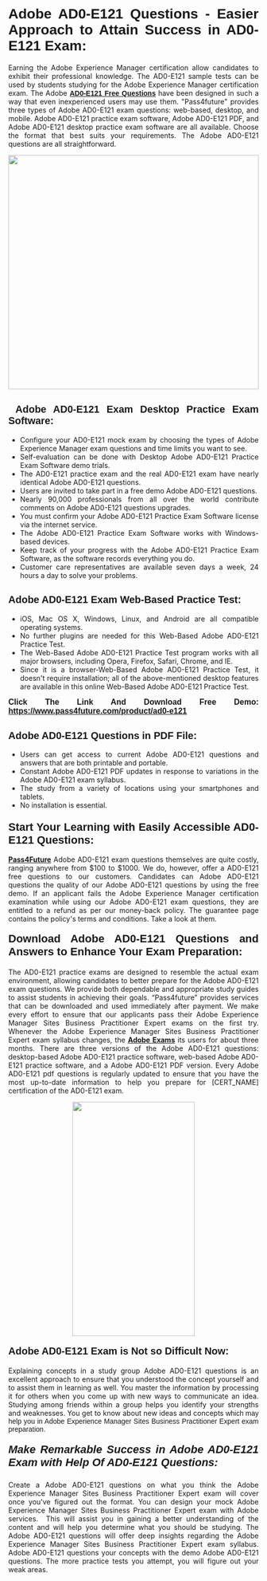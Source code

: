 <h1 style="text-align: justify;"><span style="font-family:Tahoma,Geneva,sans-serif;"><strong>Adobe AD0-E121 Questions - Easier Approach to Attain Success in AD0-E121 Exam:</strong></span></h1>

<p style="text-align: justify;">Earning the Adobe Experience Manager certification allow candidates to exhibit their professional knowledge. The AD0-E121 sample tests can be used by students studying for the Adobe Experience Manager certification exam. The Adobe <a href="https://www.pass4future.com/questions/adobe/ad0-e121"><span style="font-family:Tahoma,Geneva,sans-serif;"><strong>AD0-E121 Free Questions</strong></span></a> have been designed in such a way that even inexperienced users may use them. "Pass4future" provides three types of Adobe AD0-E121 exam questions: web-based, desktop, and mobile. Adobe AD0-E121 practice exam software, Adobe AD0-E121 PDF, and Adobe AD0-E121 desktop practice exam software are all available. Choose the format that best suits your requirements. The Adobe AD0-E121 questions are all straightforward.</p>

<p style="text-align: justify;"><a href="https://www.pass4future.com/product/ad0-e121"><img alt="" src="https://lh3.googleusercontent.com/pw/AM-JKLU5_aushiRQbaoUdVonD_1om6esFnUm_j21jdeI1V3aesz_ETcO2Y8QVj0ZamD1vJ__MzXKNoh3XzzrDTXgudBuMwEatvdphNwcixeZDIncATvFdVanIchOfqVuIJHbWkG03KYMH2pwXnb7WaAnvI3g=w1366-h490-no?authuser=0" style="width: 100%; height: 470px;" /></a></p>

<h2 style="text-align: justify;"><strong><span style="font-family:Tahoma,Geneva,sans-serif;"><span style="font-size:20px;"> Adobe AD0-E121 Exam Desktop Practice Exam Software:</span></span></strong></h2>

<ul>
	<li style="text-align: justify;">Configure your AD0-E121 mock exam by choosing the types of Adobe Experience Manager exam questions and time limits you want to see.</li>
	<li style="text-align: justify;">Self-evaluation can be done with Desktop Adobe AD0-E121 Practice Exam Software demo trials.</li>
	<li style="text-align: justify;">The AD0-E121 practice exam and the real AD0-E121 exam have nearly identical Adobe AD0-E121 questions.</li>
	<li style="text-align: justify;">Users are invited to take part in a free demo Adobe AD0-E121 questions.</li>
	<li style="text-align: justify;">Nearly 90,000 professionals from all over the world contribute comments on Adobe AD0-E121 questions upgrades.</li>
	<li style="text-align: justify;">You must confirm your Adobe AD0-E121 Practice Exam Software license via the internet service.</li>
	<li style="text-align: justify;">The Adobe AD0-E121 Practice Exam Software works with Windows-based devices.</li>
	<li style="text-align: justify;">Keep track of your progress with the Adobe AD0-E121 Practice Exam Software, as the software records everything you do.</li>
	<li style="text-align: justify;">Customer care representatives are available seven days a week, 24 hours a day to solve your problems.</li>
</ul>

<h2 style="text-align: justify;"><span style="font-family:Tahoma,Geneva,sans-serif;"><strong><span style="font-size:20px;">Adobe AD0-E121 Exam Web-Based Practice Test:</span></strong></span></h2>

<ul>
	<li style="text-align: justify;">iOS, Mac OS X, Windows, Linux, and Android are all compatible operating systems.</li>
	<li style="text-align: justify;">No further plugins are needed for this Web-Based Adobe AD0-E121 Practice Test.</li>
	<li style="text-align: justify;">The Web-Based Adobe AD0-E121 Practice Test program works with all major browsers, including Opera, Firefox, Safari, Chrome, and IE.</li>
	<li style="text-align: justify;">Since it is a browser-Web-Based Adobe AD0-E121 Practice Test, it doesn't require installation; all of the above-mentioned desktop features are available in this online Web-Based Adobe AD0-E121 Practice Test.</li>
</ul>

<p style="text-align: justify;"><span style="font-family:Tahoma,Geneva,sans-serif;"><span style="font-size:16px;"><strong>Click The Link And Download Free Demo:</strong></span></span> <a href="https://www.pass4future.com/product/ad0-e121"><span style="font-family:Tahoma,Geneva,sans-serif;"><span style="font-size:16px;"><strong>https://www.pass4future.com/product/ad0-e121</strong></span></span></a></p>

<h2 style="text-align: justify;"><strong><span style="font-family:Tahoma,Geneva,sans-serif;"><span style="font-size:20px;">Adobe AD0-E121 Questions in PDF File:</span></span></strong></h2>

<ul>
	<li style="text-align: justify;">Users can get access to current Adobe AD0-E121 questions and answers that are both printable and portable.</li>
	<li style="text-align: justify;">Constant Adobe AD0-E121 PDF updates in response to variations in the Adobe AD0-E121 exam syllabus.</li>
	<li style="text-align: justify;">The study from a variety of locations using your smartphones and tablets.</li>
	<li style="text-align: justify;">No installation is essential.</li>
</ul>

<h3 style="text-align: justify;"><span style="font-family:Tahoma,Geneva,sans-serif;"><strong><span style="font-size:22px;">Start Your Learning with Easily Accessible AD0-E121 Questions:</span></strong></span></h3>

<p style="text-align: justify;"><strong><a href="https://www.pass4future.com/">Pass4Future</a></strong> Adobe AD0-E121 exam questions themselves are quite costly, ranging anywhere from $100 to $1000. We do, however, offer a AD0-E121 free questions to our customers. Candidates can Adobe AD0-E121 questions the quality of our Adobe AD0-E121 questions by using the free demo. If an applicant fails the Adobe Experience Manager certification examination while using our Adobe AD0-E121 exam questions, they are entitled to a refund as per our money-back policy. The guarantee page contains the policy's terms and conditions. Take a look at them.</p>

<h4 style="text-align: justify;"><strong><span style="font-family:Tahoma,Geneva,sans-serif;"><span style="font-size:22px;">Download Adobe AD0-E121 Questions and Answers to Enhance Your Exam Preparation:</span></span></strong></h4>

<p style="text-align: justify;">The AD0-E121 practice exams are designed to resemble the actual exam environment, allowing candidates to better prepare for the Adobe AD0-E121 exam questions. We provide both dependable and appropriate study guides to assist students in achieving their goals. “Pass4future” provides services that can be downloaded and used immediately after payment. We make every effort to ensure that our applicants pass their Adobe Experience Manager Sites Business Practitioner Expert exams on the first try. Whenever the Adobe Experience Manager Sites Business Practitioner Expert exam syllabus changes, the <strong><a href="https://www.pass4future.com/adobe">Adobe Exams</a></strong> its users for about three months. There are three versions of the Adobe AD0-E121 questions: desktop-based Adobe AD0-E121 practice software, web-based Adobe AD0-E121 practice software, and a Adobe AD0-E121 PDF version. Every Adobe AD0-E121 pdf questions is regularly updated to ensure that you have the most up-to-date information to help you prepare for [CERT_NAME] certification of the AD0-E121 exam.</p>

<p style="text-align: center;"><a href="https://www.pass4future.com/product/ad0-e121"><img alt="" src="https://lh3.googleusercontent.com/pw/AM-JKLV3yUm3jiqqIo1xIsj1VJ_UeysYexQY-pRYO0rIFl3vg11QZioN-gzffpw2AfKqFynWuvoXOreWrWS0swpr4xmOSWfwII2jvatteuqrfxiWGFBSHPiZUCoi33jqeymK5dmu-0enyX6tayRCAMHw05jv=s617-no?authuser=0" style="width: 70%; height: 470px;" /></a></p>

<h4 style="text-align: justify;"><strong><span style="font-family:Tahoma,Geneva,sans-serif;"><span style="font-size:20px;">Adobe AD0-E121 Exam is Not so Difficult Now:</span></span></strong></h4>

<p style="text-align: justify;">Explaining concepts in a study group Adobe AD0-E121 questions is an excellent approach to ensure that you understood the concept yourself and to assist them in learning as well. You master the information by processing it for others when you come up with new ways to communicate an idea. Studying among friends within a group helps you identify your strengths and weaknesses. You get to know about new ideas and concepts <span style="font-family:Tahoma,Geneva,sans-serif;">which may help you in Adobe Experience Manager Sites Business Practitioner Expert exam preparation.</span></p>

<h5 style="text-align: justify;"><span style="font-family:Tahoma,Geneva,sans-serif;"><span style="font-size:22px;"><strong>Make Remarkable Success in Adobe AD0-E121 Exam with Help Of AD0-E121 Questions:</strong></span></span></h5>

<p style="text-align: justify;">Create a Adobe AD0-E121 questions on what you think the Adobe Experience Manager Sites Business Practitioner Expert exam will cover once you've figured out the format. You can design your mock Adobe Experience Manager Sites Business Practitioner Expert exam with Adobe services.  This will assist you in gaining a better understanding of the content and will help you determine what you should be studying. The Adobe AD0-E121 questions will offer deep insights regarding the Adobe Experience Manager Sites Business Practitioner Expert exam syllabus. Adobe AD0-E121 questions your concepts with the demo Adobe AD0-E121 questions. The more practice tests you attempt, you will figure out your weak areas.</p>

